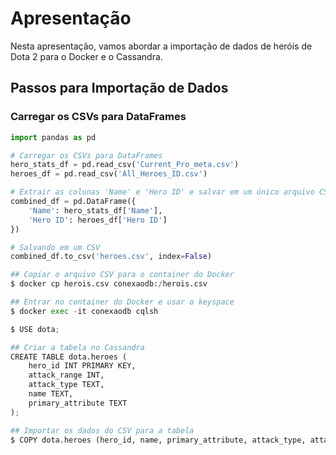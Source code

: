 # Apresentação

Nesta apresentação, vamos abordar a importação de dados de heróis de Dota 2 para o Docker e o Cassandra.

## Passos para Importação de Dados

### Carregar os CSVs para DataFrames

```python
import pandas as pd

# Carregar os CSVs para DataFrames
hero_stats_df = pd.read_csv('Current_Pro_meta.csv')
heroes_df = pd.read_csv('All_Heroes_ID.csv')

# Extrair as colunas 'Name' e 'Hero ID' e salvar em um único arquivo CSV
combined_df = pd.DataFrame({
    'Name': hero_stats_df['Name'],
    'Hero ID': heroes_df['Hero ID']
})

# Salvando em um CSV
combined_df.to_csv('heroes.csv', index=False)

## Copiar o arquivo CSV para o container do Docker
$ docker cp herois.csv conexaodb:/herois.csv

## Entrar no container do Docker e usar o keyspace
$ docker exec -it conexaodb cqlsh

$ USE dota;

## Criar a tabela no Cassandra
CREATE TABLE dota.heroes (
    hero_id INT PRIMARY KEY,
    attack_range INT,
    attack_type TEXT,
    name TEXT,
    primary_attribute TEXT
);

## Importar os dados do CSV para a tabela
$ COPY dota.heroes (hero_id, name, primary_attribute, attack_type, attack_range) FROM 'herois.csv' WITH DELIMITER=',' AND HEADER=TRUE;